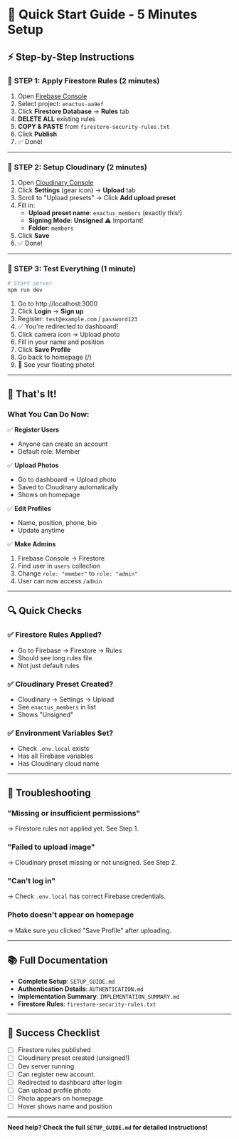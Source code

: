 # 🎯 Quick Start Guide - 5 Minutes Setup

## ⚡ Step-by-Step Instructions

### 📍 **STEP 1: Apply Firestore Rules** (2 minutes)

1. Open [Firebase Console](https://console.firebase.google.com/)
2. Select project: `enactus-aa9ef`
3. Click **Firestore Database** → **Rules** tab
4. **DELETE ALL** existing rules
5. **COPY & PASTE** from `firestore-security-rules.txt`
6. Click **Publish**
7. ✅ Done!

---

### 📸 **STEP 2: Setup Cloudinary** (2 minutes)

1. Open [Cloudinary Console](https://cloudinary.com/console)
2. Click **Settings** (gear icon) → **Upload** tab
3. Scroll to "Upload presets" → Click **Add upload preset**
4. Fill in:
   - **Upload preset name**: `enactus_members` (exactly this!)
   - **Signing Mode**: **Unsigned** ⚠️ Important!
   - **Folder**: `members`
5. Click **Save**
6. ✅ Done!

---

### 🧪 **STEP 3: Test Everything** (1 minute)

```bash
# Start server
npm run dev
```

1. Go to http://localhost:3000
2. Click **Login** → **Sign up**
3. Register: `test@example.com` / `password123`
4. ✅ You're redirected to dashboard!
5. Click camera icon → Upload photo
6. Fill in your name and position
7. Click **Save Profile**
8. Go back to homepage (/)
9. 🎉 See your floating photo!

---

## 🎉 That's It!

### What You Can Do Now:

✅ **Register Users**
- Anyone can create an account
- Default role: Member

✅ **Upload Photos**  
- Go to dashboard → Upload photo
- Saved to Cloudinary automatically
- Shows on homepage

✅ **Edit Profiles**
- Name, position, phone, bio
- Update anytime

✅ **Make Admins**
1. Firebase Console → Firestore
2. Find user in `users` collection  
3. Change `role: "member"` to `role: "admin"`
4. User can now access `/admin`

---

## 🔍 Quick Checks

### ✅ Firestore Rules Applied?
- Go to Firebase → Firestore → Rules
- Should see long rules file
- Not just default rules

### ✅ Cloudinary Preset Created?
- Cloudinary → Settings → Upload
- See `enactus_members` in list
- Shows "Unsigned"

### ✅ Environment Variables Set?
- Check `.env.local` exists
- Has all Firebase variables
- Has Cloudinary cloud name

---

## 🐛 Troubleshooting

### "Missing or insufficient permissions"
→ Firestore rules not applied yet. See Step 1.

### "Failed to upload image"
→ Cloudinary preset missing or not unsigned. See Step 2.

### "Can't log in"
→ Check `.env.local` has correct Firebase credentials.

### Photo doesn't appear on homepage
→ Make sure you clicked "Save Profile" after uploading.

---

## 📚 Full Documentation

- **Complete Setup**: `SETUP_GUIDE.md`
- **Authentication Details**: `AUTHENTICATION.md`  
- **Implementation Summary**: `IMPLEMENTATION_SUMMARY.md`
- **Firestore Rules**: `firestore-security-rules.txt`

---

## 🎯 Success Checklist

- [ ] Firestore rules published
- [ ] Cloudinary preset created (unsigned!)
- [ ] Dev server running
- [ ] Can register new account
- [ ] Redirected to dashboard after login
- [ ] Can upload profile photo
- [ ] Photo appears on homepage
- [ ] Hover shows name and position

---

**Need help? Check the full `SETUP_GUIDE.md` for detailed instructions!**
